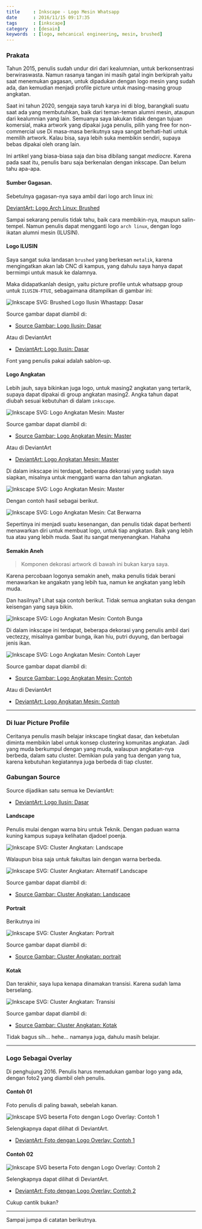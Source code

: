 ```yaml
---
title     : Inkscape - Logo Mesin Whatsapp
date      : 2016/11/15 09:17:35
tags      : [inkscape]
category  : [desain]
keywords  : [logo, mehcanical engineering, mesin, brushed]
---
```


### Prakata

Tahun 2015, penulis sudah undur diri dari kealumnian,
untuk berkonsentrasi berwiraswasta.
Namun rasanya tangan ini masih gatal ingin berkiprah
yaitu saat menemukan gagasan,
untuk dipadukan dengan logo mesin yang sudah ada,
dan kemudian menjadi profile picture untuk masing-masing group angkatan.

Saat ini tahun 2020, sengaja saya taruh karya ini di blog,
barangkali suatu saat ada yang membutuhkan,
baik dari teman-teman alumni mesin, ataupun dari kealumnian yang lain.
Semuanya saya lakukan tidak dengan tujuan komersial,
maka artwork yang dipakai juga penulis,
pilih yang free for non-commercial use
Di masa-masa berikutnya saya sangat berhati-hati untuk memilih artwork.
Kalau bisa, saya lebih suka membikin sendiri,
supaya bebas dipakai oleh orang lain.

Ini artikel yang biasa-biasa saja
dan bisa dibilang sangat _mediocre_.
Karena pada saat itu,
penulis baru saja berkenalan dengan inkscape.
Dan belum tahu apa-apa.

#### Sumber Gagasan.

Sebetulnya gagasan-nya saya ambil dari logo arch linux ini:

[DeviantArt: Logo Arch Linux: Brushed][deviant-ilusin]

Sampai sekarang penulis tidak tahu,
baik cara membikin-nya, maupun salin-tempel.
Namun penulis dapat mengganti logo `arch linux`,
dengan logo ikatan alumni mesin (ILUSIN).

#### Logo ILUSIN

Saya sangat suka landasan `brushed`  yang berkesan `metalik`,
karena mengingatkan akan lab CNC di kampus,
yang dahulu saya hanya dapat bermimpi untuk masuk ke dalamnya.

Maka didapatkanlah design,
yaitu picture profile untuk whatsapp group untuk `ILUSIN-FTUI`,
sebagaimana ditampilkan di gambar ini:

![Inkscape SVG: Brushed Logo Ilusin Whastapp: Dasar][png-ilusin]

Source gambar dapat diambil di:

* [Source Gambar: Logo Ilusin: Dasar][svg-ilusin]

Atau di DeviantArt

* [DeviantArt: Logo Ilusin: Dasar][deviant-ilusin]

Font yang penulis pakai adalah sablon-up.

#### Logo Angkatan

Lebih jauh, saya bikinkan juga logo,
untuk masing2 angkatan yang tertarik,
supaya dapat dipakai di group angkatan masing2.
Angka tahun dapat diubah sesuai kebutuhan di dalam `inkscape`.

![Inkscape SVG: Logo Angkatan Mesin: Master][png-1989-master]

Source gambar dapat diambil di:

* [Source Gambar: Logo Angkatan Mesin: Master][svg-1989-master]

Atau di DeviantArt

* [DeviantArt: Logo Angkatan Mesin: Master][deviant-1989]

Di dalam inkscape ini terdapat,
beberapa dekorasi yang sudah saya siapkan,
misalnya untuk mengganti warna dan tahun angkatan.

![Inkscape SVG: Logo Angkatan Mesin: Master][png-1989-inkscape]

Dengan contoh hasil sebagai berikut.

![Inkscape SVG: Logo Angkatan Mesin: Cat Berwarna][png-1989-colored]

Sepertinya ini menjadi suatu kesenangan,
dan penulis tidak dapat berhenti menawarkan diri untuk membuat logo,
untuk tiap angkatan. Baik yang lebih tua atau yang lebih muda.
Saat itu sangat menyenangkan. Hahaha

#### Semakin Aneh

> Komponen dekorasi artwork di bawah ini bukan karya saya.

Karena percobaan logonya semakin aneh,
maka penulis tidak berani menawarkan ke angakatn yang lebih tua,
namun ke angkatan yang lebih muda.

Dan hasilnya?
Lihat saja contoh berikut.
Tidak semua angkatan suka dengan keisengan yang saya bikin.

![Inkscape SVG: Logo Angkatan Mesin: Contoh Bunga][png-2009-flourish]

Di dalam inkscape ini terdapat,
beberapa dekorasi yang penulis ambil dari vectezzy,
misalnya gambar bunga, ikan hiu, putri duyung, dan berbagai jenis ikan.

![Inkscape SVG: Logo Angkatan Mesin: Contoh Layer][png-2009-inkscape]

Source gambar dapat diambil di:

* [Source Gambar: Logo Angkatan Mesin: Contoh][svg-2009-master]

Atau di DeviantArt

* [DeviantArt: Logo Angkatan Mesin: Contoh][deviant-2009]

-- -- --

### Di luar Picture Profile

Ceritanya penulis masih belajar inkscape tingkat dasar,
dan kebetulan diminta membikin label untuk konsep clustering komunitas angkatan.
Jadi yang muda berkumpul dengan yang muda,
walaupun angkatan-nya berbeda, dalam satu cluster.
Demikian pula yang tua dengan yang tua,
karena kebutuhan kegiatannya juga berbeda di tiap cluster.

### Gabungan Source

Source dijadikan satu semua ke DeviantArt:

* [DeviantArt: Logo Ilusin: Dasar][deviant-ilusin]

#### Landscape

Penulis mulai dengan warna biru untuk Teknik.
Dengan paduan warna kuning kampus supaya kelihatan djadoel poenja.

![Inkscape SVG: Cluster Angkatan: Landscape][png-landscape]

Walaupun bisa saja untuk fakultas lain dengan warna berbeda.

![Inkscape SVG: Cluster Angkatan: Alternatif Landscape][png-landscape-red]

Source gambar dapat diambil di:

* [Source Gambar: Cluster Angkatan: Landscape][svg-landscape]

#### Portrait

Berikutnya ini

![Inkscape SVG: Cluster Angkatan: Portrait][png-portrait]

Source gambar dapat diambil di:

* [Source Gambar: Cluster Angkatan: portrait][svg-portrait]

#### Kotak

Dan terakhir, saya lupa kenapa dinamakan transisi.
Karena sudah lama berselang.

![Inkscape SVG: Cluster Angkatan: Transisi][png-transisi]

Source gambar dapat diambil di:

* [Source Gambar: Cluster Angkatan: Kotak][svg-box]

Tidak bagus sih... hehe... namanya juga, dahulu masih belajar.

-- -- --

### Logo Sebagai Overlay

Di penghujung 2016.
Penulis harus memadukan gambar logo yang ada,
dengan foto2 yang diambil oleh penulis.

#### Contoh 01

Foto penulis di paling bawah, sebelah kanan.

![Inkscape SVG beserta Foto dengan Logo Overlay: Contoh 1][png-foto-01]

Selengkapnya dapat dilihat di DeviantArt.

* [DeviantArt: Foto dengan Logo Overlay: Contoh 1][deviant-foto-01]

#### Contoh 02

![Inkscape SVG beserta Foto dengan Logo Overlay: Contoh 2][png-foto-02]

Selengkapnya dapat dilihat di DeviantArt.

* [DeviantArt: Foto dengan Logo Overlay: Contoh 2][deviant-foto-02]

Cukup cantik bukan?

-- -- --

Sampai jumpa di catatan berikutnya.

[//]: <> ( -- -- -- links below -- -- -- )

[deviant-arch]:     https://www.deviantart.com/fametsuri/art/Brushed-Arch-SVG-385393073

[png-ilusin]:       /posts/2016/11-ilusin/brushed-ilusin.png
[svg-ilusin]:       /posts/2016/11-ilusin/brushed-ilusin.svg
[deviant-ilusin]:   https://www.deviantart.com/nurwijayadi/art/Logo-WAG-ILUSIN-FTUI-645892619

[png-1989-master]:  /posts/2016/11-ilusin/brushed-1989-master.png
[png-1989-colored]: /posts/2016/11-ilusin/brushed-1989-blue.png
[png-1989-inkscape]:/posts/2016/11-ilusin/brushed-1989-inkscape.png
[svg-1989-master]:  /posts/2016/11-ilusin/brushed-1989-master.svg
[deviant-1989]:     https://www.deviantart.com/nurwijayadi/art/WhatsApp-Profile-Picture-Of-Mechanical-Class-1989-645890207

[png-2009-flourish]:/posts/2016/11-ilusin/brushed-2009-with-decoration.png
[png-2009-dream]:   /posts/2016/11-ilusin/brushed-2009-dream.png
[png-2009-inkscape]:/posts/2016/11-ilusin/brushed-2009-inkscape-layers.png
[svg-2009-master]:  /posts/2016/11-ilusin/brushed-2009-with-decoration.svg.zip
[deviant-2009]:     https://www.deviantart.com/nurwijayadi/art/WhatsApp-Profile-Picture-Of-Mechanical-Class-2009-645893339

[png-transisi]:     /posts/2016/11-ilusin/angkatan-transisi.png
[svg-box]:          /posts/2016/11-ilusin/angkatan-box.svg
[png-landscape]:    /posts/2016/11-ilusin/angkatan-landscape.png
[png-landscape-red]:/posts/2016/11-ilusin/angkatan-contoh.png
[svg-landscape]:    /posts/2016/11-ilusin/angkatan-landscape.svg
[png-portrait]:     /posts/2016/11-ilusin/angkatan-portrait.png
[svg-portrait]:     /posts/2016/11-ilusin/angkatan-portrait.svg
[deviant-angkatan]: https://www.deviantart.com/nurwijayadi/art/Simple-Decade-Alumni-ID-645894014

[png-foto-01]:      /posts/2016/11-ilusin/logo-trans-foto-01.png
[png-foto-02]:      /posts/2016/11-ilusin/logo-trans-foto-02.png
[deviant-foto-01]:  https://www.deviantart.com/nurwijayadi/art/ILUSIN-FTUI-Transparent-Logo-647726067
[deviant-foto-02]:  https://www.deviantart.com/nurwijayadi/art/ILUSIN-FTUI-Transparent-Logo-647719236
